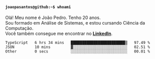 <h4><code>joaopasantos@github:~$ whoami</code></h4>

Olá! Meu nome é João Pedro. Tenho 20 anos.\
Sou formado em Análise de Sistemas, e estou cursando Ciência da Computação.\
Você também consegue me encontrar no [**LinkedIn**](https://www.linkedin.com/in/joaopasantos/).

<!--START_SECTION:waka-->

```text
TypeScript   6 hrs 34 mins   ████████████████████████▒   97.49 %
JSON         10 mins         ▓░░░░░░░░░░░░░░░░░░░░░░░░   02.51 %
Other        0 secs          ░░░░░░░░░░░░░░░░░░░░░░░░░   00.01 %
```

<!--END_SECTION:waka-->
